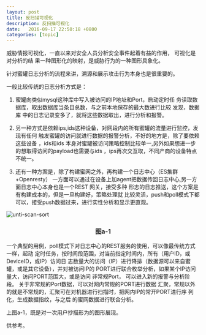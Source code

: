 ```yaml
---
layout: post
title: 反扫描可视化
description: 反扫描可视化
date:   2016-09-17 22:50:18 +0800 
categories: [topic]
---
```

威胁情报可视化，一直以来对安全人员分析安全事件起着有益的作用， 可视化是对分析的结
果一种图形化的映射，是威胁行为的一种图形具象化。


针对蜜罐日志分析的流程来讲，溯源和展示攻击行为本身也是很重要的。


一般比较传统的日志分析方式是：
1. 蜜罐向类似mysql这种库中写入被访问的IP地址和Port，启动定时任
务读取数据库，取出数据库当条目总数，与之前本地保存的最大数进行比较 发现，数据库
中的日志记录变多了，就将这些数据取出，进行分析和报警。 

2. 另一种方式是依赖ips,ids这种设备，对网段内的所有蜜罐的流量进行监控，发现有任何
触发蜜罐的访问就进行数据的报警分析，不好的地方是，除了要依赖这些设备 ，ids和ids
本身对蜜罐被访问策略控制比较单一,另外如果想进一步的想取得访问的payload也需要与ids
，ips再次交互取，不同产商的设备特点不统一。 


3. 还有一种方案是，除了构建蜜网之外，再构建一个日志中心（ES集群+Openresty）
一方面可以通过在设备上加agent把数据传回日志中心,另一方面日志中心本身也是一个REST
网关，接受多种 形志的日志推送，这个方案是有构建成本的，但是一旦构建好，策略处理就
比较灵活，push和poll模式下都可以，接受push数据过来，进行实性分析和显示更直观。





![unti-scan-sort](https://www.openresty.com.cn/images/moonscript/unti-scan-sort.png)

### <center>图a-1</center>

一个典型的用例，poll模式下对日志中心的REST服务的使用，可以像最传统方式一样，起动
定时任务，按时间段范围，对当前指定时间内，所有（用户ID，或DeviceID，或IP）访问日
志数量大的访问（IP）进行降排（数据源可以来自蜜罐，或是其它设备），并对被访问IP的
PORT进行联合枚举分析，如果某个IP访问量大，访问PORT范围大，或是访问 非常规Port，
可以进入新的报警与分析阶段。 关于非常规的Port数据，可以对网内常规的PORT进行数据
汇聚，常规以外的就是不常规的，汇聚可在对机器进行扫描时，把网内IP的常开PORT进行序
列化，生成数据指纹，与之后 的蜜网数据进行联合分析。 

上图a-1，既是对一次用户抄描形为的图形展现。


供参考。